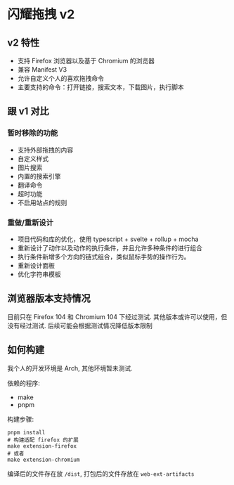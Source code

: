 # 闪耀拖拽 v2

## v2 特性

- 支持 Firefox 浏览器以及基于 Chromium 的浏览器
- 兼容 Manifest V3
- 允许自定义个人的喜欢拖拽命令
- 主要支持的命令：打开链接，搜索文本，下载图片，执行脚本

## 跟 v1 对比

### 暂时移除的功能

- 支持外部拖拽的内容
- 自定义样式
- 图片搜索
- 内置的搜索引擎
- 翻译命令
- 超时功能
- 不启用站点的规则

### 重做/重新设计

- 项目代码和库的优化，使用 typescript + svelte + rollup + mocha
- 重新设计了动作以及动作的执行条件，并且允许多种条件的进行组合
- 执行条件新增多个方向的链式组合，类似鼠标手势的操作行为。
- 重新设计面板
- 优化字符串模板

## 浏览器版本支持情况

目前只在 Firefox 104 和 Chromium 104 下经过测试. 其他版本或许可以使用，但没有经过测试. 后续可能会根据测试情况降低版本限制

## 如何构建

我个人的开发环境是 Arch, 其他环境暂未测试.

依赖的程序:

- make
- pnpm

构建步骤:

```shell
pnpm install
# 构建适配 firefox 的扩展
make extension-firefox 
# 或者
make extension-chromium
```

编译后的文件存在放 `/dist`, 打包后的文件存放在 `web-ext-artifacts`
